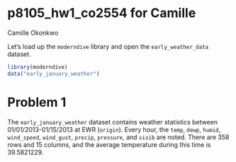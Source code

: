 p8105_hw1_co2554 for Camille
================
Camille Okonkwo

Let’s load up the `moderndive` library and open the `early_weather_data`
dataset.

``` r
library(moderndive)
data("early_january_weather")
```

# Problem 1

The `early_january_weather` dataset contains weather statistics between
01/01/2013-01/15/2013 at EWR (`origin`). Every hour, the `temp`, `dewp`,
`humid`, `wind_speed`, `wind_gust`, `precip`, `pressure`, and `visib`
are noted. There are 358 rows and 15 columns, and the average
temperature during this time is 39.5821229.
